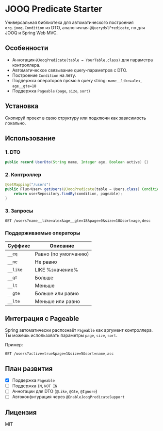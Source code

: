 # JOOQ Predicate Starter

Универсальная библиотека для автоматического построения `org.jooq.Condition` из DTO, 
аналогичная `@QuerydslPredicate`, но для JOOQ и Spring Web MVC.

## Особенности

- Аннотация `@JooqPredicate(table = YourTable.class)` для параметра контроллера.
- Автоматическое связывание query-параметров с DTO.
- Построение `Condition` на лету.
- Поддержка операторов прямо в query string: `name__like=alex`, `age__gte=18`
- Поддержка `Pageable` (`page`, `size`, `sort`)

## Установка

Скопируй проект в свою структуру или подключи как зависимость локально.

## Использование

### 1. DTO

```java
public record UserDto(String name, Integer age, Boolean active) {}
```

### 2. Контроллер

```java
@GetMapping("/users")
public Flux<User> getUsers(@JooqPredicate(table = Users.class) Condition condition, Pageable pageable) {
    return userRepository.findBy(condition, pageable);
}
```

### 3. Запросы

```http
GET /users?name__like=alex&age__gte=18&page=0&size=10&sort=age,desc
```

### Поддерживаемые операторы

| Суффикс     | Описание         |
|-------------|------------------|
| `__eq`      | Равно (по умолчанию) |
| `__ne`      | Не равно         |
| `__like`    | LIKE %значение%  |
| `__gt`      | Больше           |
| `__lt`      | Меньше           |
| `__gte`     | Больше или равно |
| `__lte`     | Меньше или равно |

## Интеграция с Pageable

Spring автоматически распознаёт `Pageable` как аргумент контроллера.
Ты можешь использовать параметры `page`, `size`, `sort`.

Пример:
```
GET /users?active=true&page=1&size=5&sort=name,asc
```

## План развития

- [x] Поддержка `Pageable`
- [ ] Поддержка `IN`, `NOT IN`
- [ ] Аннотации для DTO (`@Like`, `@Gte`, `@Ignore`)
- [ ] Автоконфигурация через `@EnableJooqPredicateSupport`

## Лицензия

MIT